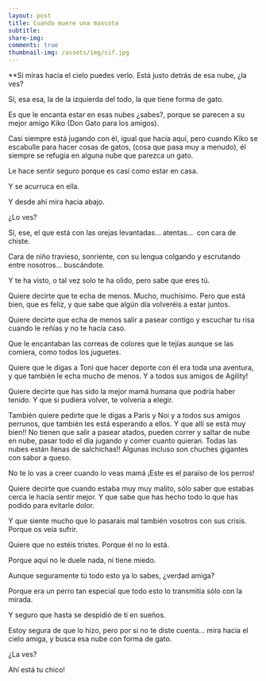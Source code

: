 ```yaml
---
layout: post
title: Cuando muere una mascota
subtitle: 
share-img:
comments: true
thumbnail-img: /assets/img/sif.jpg
---
```



**Si miras hacia el cielo puedes verlo. Está justo detrás de esa nube, ¿la ves?

Sí, esa esa, la de la izquierda del todo, la que tiene forma de gato.

Es que le encanta estar en esas nubes ¿sabes?, porque se parecen a su mejor amigo Kiko (Don Gato para los amigos).

Casi siempre está jugando con él, igual que hacía aquí, pero cuando Kiko se escabulle para hacer cosas de gatos, (cosa que pasa muy a menudo), él siempre se refugia en alguna nube que parezca un gato.

Le hace sentir seguro porque es casi como estar en casa.

Y se acurruca en ella.

Y desde ahí mira hacia abajo.

¿Lo ves?

Sí, ese, el que está con las orejas levantadas... atentas...  con cara de chiste.

Cara de niño travieso, sonriente, con su lengua colgando y escrutando entre nosotros... buscándote.

Y te ha visto, o tal vez solo te ha olido, pero sabe que eres tú.

Quiere decirte que te echa de menos. Mucho, muchísimo. Pero que está bien, que es feliz, y que sabe que algún día volveréis a estar juntos.

Quiere decirte que echa de menos salir a pasear contigo y escuchar tu risa cuando le reñías y no te hacía caso.

Que le encantaban las correas de colores que le tejías aunque se las comiera, como todos los juguetes.

Quiere que le digas a Toni que hacer deporte con él era toda una aventura, y que también le echa mucho de menos. Y a todos sus amigos de Agility!

Quiere decirte que has sido la mejor mamá humana que podría haber tenido. Y que si pudiera volver, te volvería a elegir.

También quiere pedirte que le digas a Paris y Noi y a todos sus amigos perrunos, que también les está esperando a ellos. Y que allí se está muy bien!! No tienen que salir a pasear atados, pueden correr y saltar de nube en nube, pasar todo el día jugando y comer cuanto quieran. Todas las nubes están llenas de salchichas!! Algunas incluso son chuches gigantes con sabor a queso.

No te lo vas a creer cuando lo veas mamá ¡Este es el paraíso de los perros!

Quiere decirte que cuando estaba muy muy malito, sólo saber que estabas cerca le hacía sentir mejor. Y que sabe que has hecho todo lo que has podido para evitarle dolor.

Y que siente mucho que lo pasarais mal también vosotros con sus crisis. Porque os veía sufrir.

Quiere que no estéis tristes. Porque él no lo está.

Porque aquí no le duele nada, ni tiene miedo.

Aunque seguramente tú todo esto ya lo sabes, ¿verdad amiga?

Porque era un perro tan especial que todo esto lo transmitía sólo con la mirada.

Y seguro que hasta se despidió de ti en sueños.

Estoy segura de que lo hizo, pero por si no te diste cuenta... mira hacia el cielo amiga, y busca esa nube con forma de gato.

¿La ves?

Ahí está tu chico! 

